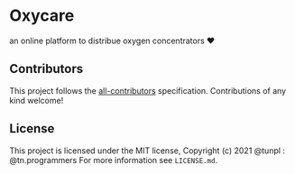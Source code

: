 # Oxycare 
an online platform to distribue oxygen concentrators :heart:
## Contributors

<!-- ALL-CONTRIBUTORS-LIST:START - Do not remove or modify this section -->
<!-- prettier-ignore-start -->
<!-- markdownlint-disable -->
<table>
  <tr>
  
<!-- markdownlint-restore -->
<!-- prettier-ignore-end -->

<!-- ALL-CONTRIBUTORS-LIST:END -->

This project follows the [all-contributors](https://github.com/all-contributors/all-contributors) specification. Contributions of any kind welcome!

## License

This project is licensed under the MIT license, Copyright (c) 2021 @tunpl : @tn.programmers
For more information see `LICENSE.md`.
